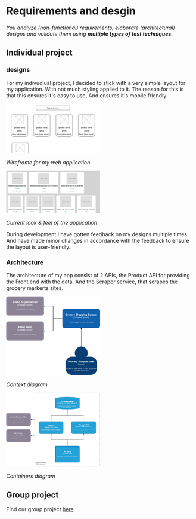 # Requirements and desgin
*You analyze (non-functional) requirements, elaborate (architectural) designs and validate them using **multiple types of test techniques.***

## Individual project

### designs

For my indivudiual project, I decided to stick with a very simple layout for my application.
With not much styling applied to it. The reason for this is that this ensures it's easy to use,
And ensures it's mobile friendly.

<img src="https://github.com/Spider-Frog/fontys-portfolio-s3/blob/main/ProofLearningOutcomes/Images/wireframe_frontend.png?raw=true" alt="Wireframe of the frontend" width="50%" height="50%" />

*Wireframe for my web application*

<img src="https://github.com/Spider-Frog/fontys-portfolio-s3/blob/main/ProofLearningOutcomes/Images/layout_frontend.png?raw=true" alt="Screenshot of the frontend" width="50%" height="50%" />

*Current look & feel of the application*

During development I have gotten feedback on my designs multiple times.
And have made minor changes in accordance with the feedback to ensure the layout is user-friendly.

### Architecture

The architecture of my app consist of 2 APIs, the Product API for providing the Front end with the data.
And the Scraper service, that scrapes the grocery markerts sites.

<img src="https://github.com/Spider-Frog/fontys-portfolio-s3/blob/main/ProofLearningOutcomes/Images/context_diagram.png?raw=true" alt="Context diagram" width="50%" height="50%" />

*Context diagram*

<img src="https://github.com/Spider-Frog/fontys-portfolio-s3/blob/main/ProofLearningOutcomes/Images/containers_diagram.png?raw=true" alt="Containers diagram" width="50%" height="50%" />

*Containers diagram*



## Group project

Find our group project [here](https://github.com/Null-Not-Found/DashBuddy-Documentation/blob/main/Learning%20Outcomes/Requirements%20and%20design.md)